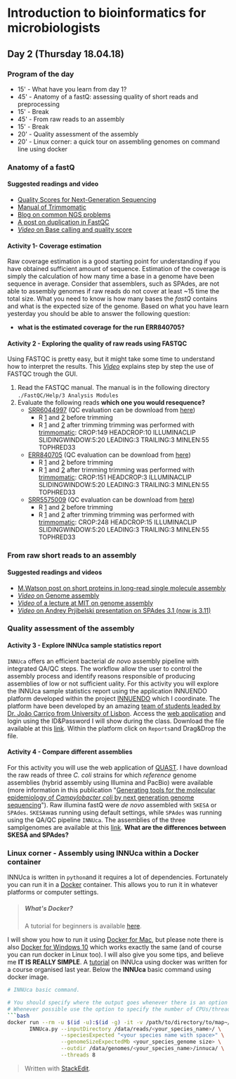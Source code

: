 ﻿# Introduction to bioinformatics for microbiologists

## Day 2 (Thursday 18.04.18)

### Program of the day

* 15'  - What have you learn from day 1?
* 45' - Anatomy of a fastQ: assessing quality of short reads and preprocessing
* 15' - Break
* 45' - From raw reads to an assembly
* 15' - Break
* 20' - Quality assessment of the assembly 
* 20' - Linux corner: a quick tour on assembling genomes on command line using docker 
### Anatomy of a fastQ
#### Suggested readings and video
* [Quality Scores for Next-Generation Sequencing](https://www.illumina.com/documents/products/technotes/technote_Q-Scores.pdf)
* [Manual of Trimmomatic](https://www.google.fi/url?sa=t&rct=j&q=&esrc=s&source=web&cd=1&ved=0ahUKEwjL_vLMjcPaAhVQKywKHSCqAVsQFggnMAA&url=http%3A%2F%2Fwww.usadellab.org%2Fcms%2Fuploads%2Fsupplementary%2FTrimmomatic%2FTrimmomaticManual_V0.32.pdf&usg=AOvVaw1UrW4bh4XHUrc0Y9o7K9O1)
* [Blog on common NGS problems](https://sequencing.qcfail.com/)
* [A post on duplication in FastQC](http://proteo.me.uk/2013/09/a-new-way-to-look-at-duplication-in-fastqc-v0-11/)
* [*Video* on Base calling and quality score](https://www.youtube.com/watch?v=U4QnpciIJhM&t=8s)

#### Activity 1- Coverage estimation
Raw coverage estimation is a good starting point for understanding if you have obtained sufficient amount of sequence. Estimation of the coverage is simply the calculation of how many time a base in a genome have been sequence in average. Consider that assemblers, such as SPAdes, are not able to assembly genomes if raw reads do not cover at least ~15 time the total size. What you need to know is how many bases the *fastQ* contains and what is the expected size of the genome. Based on what you have learn yesterday you should be able to answer the following question:
* **what is the estimated coverage for the run ERR840705?**
#### Activity 2 - Exploring the quality of raw reads using FASTQC
Using FASTQC is pretty easy, but it might take some time to understand how to interpret the results. This [*Video*](https://www.youtube.com/watch?v=bz93ReOv87Y) explains step by step the use of FASTQC trough the GUI. 
1. Read the FASTQC manual. The manual is in the following directory `./FastQC/Help/3 Analysis Modules`  
2. Evaluate the following reads **which one you would resequence?** 
	* [SRR6044997](https://www.ebi.ac.uk/ena/data/view/SRR6044997) (QC evaluation can be download from [here](https://www.dropbox.com/sh/zt3gcfkq9t6dbvb/AACaVuU3jbOjo8IrHE1DSqq0a?dl=0))
		* R [1](ftp://ftp.sra.ebi.ac.uk/vol1/fastq/SRR604/007/SRR6044997/SRR6044997_1.fastq.gz) and [2](ftp://ftp.sra.ebi.ac.uk/vol1/fastq/SRR604/007/SRR6044997/SRR6044997_2.fastq.gz) before trimming
		* R [1](https://www.dropbox.com/s/kd5p32oeq93wmv9/SRR6044997_1P.fastq.gz?dl=0) and [2](https://www.dropbox.com/s/4r5u0wfiiu4aar5/SRR6044997_2P.fastq.gz?dl=0) after trimming 
		trimming was performed with [trimmomatic](http://www.usadellab.org/cms/?page=trimmomatic): CROP:149 HEADCROP:10 ILLUMINACLIP SLIDINGWINDOW:5:20 LEADING:3 TRAILING:3 MINLEN:55 TOPHRED33
	* [ERR840705](https://www.ebi.ac.uk/ena/data/view/ERR840705) (QC evaluation can be download from [here](https://www.dropbox.com/sh/m7rp2w5sfiypp17/AAA14MmV1m5bAH5X1hJBNLpqa?dl=0))
		* R [1](ftp://ftp.sra.ebi.ac.uk/vol1/fastq/ERR840/ERR840705/ERR840705_1.fastq.gz) and [2](ftp://ftp.sra.ebi.ac.uk/vol1/fastq/ERR840/ERR840705/ERR840705_2.fastq.gz) before trimming
		* R [1](https://www.dropbox.com/s/9v9u3xllkwc7sg3/ERR840705_1P.fastq.gz?dl=0) and [2](https://www.dropbox.com/s/2hchiqtt8znf28x/ERR840705_2P.fastq.gz?dl=0) after trimming 
		trimming was performed with [trimmomatic](http://www.usadellab.org/cms/?page=trimmomatic): CROP:151 HEADCROP:3 ILLUMINACLIP SLIDINGWINDOW:5:20 LEADING:3 TRAILING:3 MINLEN:55 TOPHRED33
	* [SRR5575009](https://www.ebi.ac.uk/ena/data/view/SRR5575009) (QC evaluation can be download from [here](https://www.dropbox.com/sh/05ziuunglesym3y/AAC6zby73qOj_UjlHqJ_OA1Ca?dl=0))
		* R [1](ftp://ftp.sra.ebi.ac.uk/vol1/fastq/SRR557/009/SRR5575009/SRR5575009_1.fastq.gz) and [2](ftp://ftp.sra.ebi.ac.uk/vol1/fastq/SRR557/009/SRR5575009/SRR5575009_2.fastq.gz) before trimming
		* R [1](https://www.dropbox.com/s/9jucxjms632h8jy/SRR5575009_1P.fastq.gz?dl=0) and [2](https://www.dropbox.com/s/9ksne5wcd8yvmfv/SRR5575009_2P.fastq.gz?dl=0) after trimming 
		trimming was performed with [trimmomatic](http://www.usadellab.org/cms/?page=trimmomatic): CROP:248 HEADCROP:15 ILLUMINACLIP SLIDINGWINDOW:5:20 LEADING:3 TRAILING:3 MINLEN:55 TOPHRED33
### From raw short reads to an assembly
#### Suggested readings and videos
* [M.Watson post on short proteins in long-read single molecule assembly](http://www.opiniomics.org/with-great-power-comes-great-responsibility/)
* [*Video* on Genome assembly](https://www.youtube.com/watch?v=sysnKQvqmnk)
* [*Video* of a lecture at MIT on genome assembly](https://www.youtube.com/watch?v=ZYW2AeDE6wU)
* [*Video* on Andrey Prjibelski presentation on SPAdes 3.1 (now is 3.11)](https://www.youtube.com/watch?v=vFA7BGzNMss)
###  Quality assessment of the assembly 
#### Activity 3 - Explore INNUca sample statistics report
`INNUca` offers an efficient bacterial *de novo* assembly pipeline with integrated QA/QC steps. The workflow allow the user to control the assembly process and identify reasons responsible of producing assemblies of low or not sufficient uality. For this activity you will explore the INNUca sample statistics report using the application INNUENDO platform developed within the project [INNUENDO](http://www.innuendoweb.org) which I coordinate. The platform have been developed by an amazing [team of students leaded by Dr. João Carriço from University of Lisbon](https://github.com/B-UMMI).
Access the [web application](https://192.92.149.157/app/) and login using the ID&Password I will show during the class. Download the file available at this [link](https://www.dropbox.com/s/yqq3jmn7cr1fqn3/IBM.json?dl=0). Within the platform click on `Reports`and Drag&Drop the file.

#### Activity 4 - Compare different assemblies 
For this activity you will use the web application of [QUAST](http://quast.bioinf.spbau.ru/). 
I have download the raw reads of three *C. coli* strains for which *reference* genome assemblies (hybrid assembly using Illumina and PacBio) were available (more information in this publication "[Generating tools for the molecular epidemiology of *Campylobacter coli* by next generation genome sequencing](https://www.food.gov.uk/sites/default/files/fs101087finalreport.pdf)"). Raw illumina fastQ were *de novo* assembled with `SKESA` or `SPAdes`. `SKESA`was running using default settings, while `SPAdes` was running using the QA/QC pipeline `INNUca`. The assemblies of the three samplgenomes are available at this [link](https://www.dropbox.com/sh/dopklm8cgg5g3pj/AACidpm9Do6hRi_jq8A29XK4a?dl=0). **What are the differences between SKESA and SPAdes?**  
### Linux corner - Assembly using INNUca within a Docker container 
INNUca is written in `python`and it requires a lot of dependencies. Fortunately you can run it in a [Docker](https://www.docker.com/what-docker) container. This allows you to run it in whatever platforms or computer settings. 

> ##### What's Docker? 
> A tutorial for beginners is available [here](https://docker-curriculum.com/).

I will show you how to run it using [Docker for Mac](https://docs.docker.com/docker-for-mac/install/), but please note there is also [Docker for Windows 10](https://docs.docker.com/docker-for-windows/install/) which works exactly the same (and of course you can run docker in Linux too). 
I will also give you some tips, and believe me **IT IS REALLY SIMPLE**. A [tutorial](https://github.com/INNUENDOCON/MicrobialGenomeMetagenomeCourse/blob/master/MPM_workingwithINNUCA.md) on INNUca using docker was written for a course organised last year.
Below the **INNUca** basic command using docker image.
```bash
# INNUca basic command.

# You should specify where the output goes whenever there is an option to do that.
# Whenever possible use the option to specify the number of CPUs/threads to be used
```bash
docker run --rm -u $(id -u):$(id -g) -it -v /path/to/directory/to/map~/:/data/ ummidock/innuca:3.21 \
       INNUca.py --inputDirectory /data/reads/<your_species_name>/ \
                 --speciesExpected "<your species name with space>" \
                 --genomeSizeExpectedMb <your_species_genome size> \
                 --outdir /data/genomes/<your_species_name>/innuca/ \
                 --threads 8
```

> Written with [StackEdit](https://stackedit.io/).
